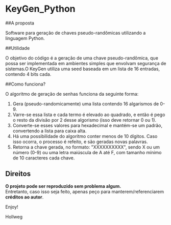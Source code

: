 # KeyGen_Python

##A proposta

Software para geração de chaves pseudo-randômicas utilizando a linguagem Python.

##Utilidade

O objetivo do código é a geração de uma chave pseudo-randômica, que possa ser implementada em ambientes simples que envolvam segurança de sistemas.O KeyGen utiliza uma seed baseada em um lista de 16 entradas, contendo 4 bits cada.

##Como funciona?

O algoritmo de geração de senhas funciona da seguinte forma:

1. Gera (pseudo-randomicamente) uma lista contendo 16 algarismos de 0-9.
2. Varre-se essa lista e cada termo é elevado ao quadrado, e então é pego o resto da divisão por 2 desse algorismo (isso deve retornar 0 ou 1).
3. Converte-se esses valores para hexadecimal e mantém-se um padrão, convertendo a lista para caixa alta.
4. Há uma possibilidade do algoritmo conter menos de 10 dígitos. Caso isso ocorra, o processo é refeito, e são geradas novas palavras.
5. Retorna a chave gerada, no formato: "XXXXXXXXXX", sendo X ou um número (0-9) ou uma letra maiúscula de A até F, com tamanho mínimo de 10 caracteres cada chave.

## Direitos

**O projeto pode ser reproduzido sem problema algum.** </br>
Entretanto, caso isso seja feito, apenas peço para manterem/referenciarem **créditos ao autor**.

Enjoy!

Hollweg


